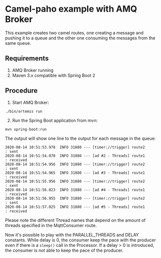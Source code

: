 # Camel-paho example with AMQ Broker
This example creates two camel routes, one creating a message and pushing it to a queue and the other one consuming the messages from the same queue.

## Requirements
1. AMQ Broker running 
2. Maven 3.x compatible with Spring Boot 2

## Procedure
1. Start AMQ Broker:
```
./bin/artemis run
```

2. Run the Spring Boot application from mvn:
```
mvn spring-boot:run
```

The output will show one line to the output for each message in the queue:
```
2020-08-14 10:51:53.978  INFO 31880 --- [timer://trigger] route2                                   : sent
2020-08-14 10:51:54.070  INFO 31880 --- [ad #2 - Threads] route1                                   : received
2020-08-14 10:51:54.956  INFO 31880 --- [timer://trigger] route2                                   : sent
2020-08-14 10:51:54.965  INFO 31880 --- [ad #3 - Threads] route1                                   : received
2020-08-14 10:51:55.956  INFO 31880 --- [timer://trigger] route2                                   : sent
2020-08-14 10:51:56.023  INFO 31880 --- [ad #4 - Threads] route1                                   : received
2020-08-14 10:51:56.955  INFO 31880 --- [timer://trigger] route2                                   : sent
2020-08-14 10:51:57.025  INFO 31880 --- [ad #5 - Threads] route1                                   : received
```

Please note the different Thread names that depend on the amount of threads specified in the 
MqttConsumer route.

Now it's possible to play with the PARALLEL_THREADS and DELAY constants. While delay is 0, the consumer keep the pace with the producer even if there is a `sleep()`
call in the Processor. If a delay > 0 is introduced, the consumer is not able to keep the pace of the producer.
